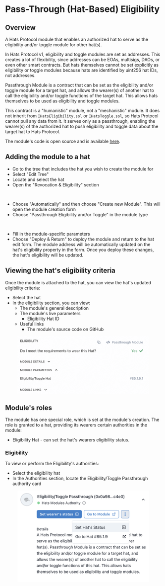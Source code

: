 # Pass-Through (Hat-Based) Eligibility

## **Overview**

A Hats Protocol module that enables an authorized hat to serve as the eligibility and/or toggle module for other hat(s).

In Hats Protocol v1, eligibility and toggle modules are set as addresses. This creates a lot of flexibility, since addresses can be EOAs, multisigs, DAOs, or even other smart contracts. But hats themselves cannot be set explicitly as eligibility or toggle modules because hats are identified by uint256 hat IDs, not addresses.

Passthrough Module is a contract that can be set as the eligibility and/or toggle module for a target hat, and allows the wearer(s) of another hat to call the eligibility and/or toggle functions of the target hat. This allows hats themselves to be used as eligibility and toggle modules.

This contract is a "humanistic" module, not a "mechanistic" module. It does not inherit from `IHatsEligibility.sol` or `IHatsToggle.sol`, so Hats Protocol cannot pull any data from it. It serves only as a passthrough, enabling the wearer(s) of the authorized hat to push eligibility and toggle data about the target hat to Hats Protocol.

The module's code is open source and is available [here](https://github.com/Hats-Protocol/passthrough-modules).

## **Adding the module to a hat**

* Go to the tree that includes the hat you wish to create the module for
* Select "Edit Tree"
* Locate and select the hat
* Open the "Revocation & Eligibility" section

<figure><img src="../../.gitbook/assets/Revocation And Eligibility Zoom.png" alt=""><figcaption></figcaption></figure>

* Choose "Automatically" and then choose "Create new Module". This will open the module creation form
* Choose "Passthrough Eligibility and/or Toggle" in the module type

<figure><img src="../../.gitbook/assets/Pass-through Eligibility Guide.png" alt=""><figcaption></figcaption></figure>

* Fill in the module-specific parameters
* Choose "Deploy & Return" to deploy the module and return to the hat edit form. The module address will be automatically updated on the hat's eligibility property in the form. Once you deploy these changes, the hat's eligibility will be updated.

## Viewing the hat's eligibility criteria

Once the module is attached to the hat, you can view the hat's updated eligibility criteria:

* Select the hat
* In the eligibility section, you can view:
  * The module's general description
  * The module's live parameters
    * Eligibility Hat ID
  * Useful links
    * The module's source code on GitHub

<figure><img src="../../.gitbook/assets/Screenshot 2024-02-15 at 16.45.38.png" alt="" width="563"><figcaption></figcaption></figure>

## Module's roles

The module has one special role, which is set at the module's creation. The role is granted to a hat, providing its wearers certain authorities in the module:

* Eligibility Hat - can set the hat's wearers eligibility status.

### Eligibility&#x20;

To view or perform the Eligibility's authorities:

* Select the eligibility hat
* In the Authorities section, locate the Eligibility/Toggle Passthrough authority card

<figure><img src="../../.gitbook/assets/Screenshot 2024-02-15 at 16.47.48.png" alt="" width="563"><figcaption></figcaption></figure>
